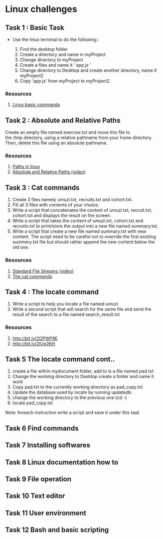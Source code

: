 # Linux challenges 

## Task 1 : Basic Task

- Use the linux terminal to do the following :

	1. Find the desktop folder
	2. Create a directory and name in myProject 
	3. Change directory to myProject
	4. Create a files and name  it  ‘ app.js ’
	5. Change directory to Desktop and create another directory, name it myProject2
	6. Copy ‘app.js’ from myProject to myProject2
  
### Resources

1. [Linux basic commands](https://www.makeuseof.com/tag/an-a-z-of-linux-40-essential-commands-you-should-know/)

## Task 2 : Absolute and Relative Paths 

Create an empty file named exercise.txt and move this file to the /tmp directory, using a relative pathname from your home directory. Then, delete this file using an absolute pathname.

### Resources

1. [Paths in linux](http://www.linfo.org/path.html) 
2. [Absolute and Relative Paths (video)](https://www.youtube.com/watch?v=ephId3mYu9o)


## Task 3 : Cat commands

1. Create 3 files namely umuzi.txt, recruits.txt and cohort.txt. 
2. Fill all 3 files with contents of your choice.
3. Write a script that concatenates the content of umuzi.txt, recruit.txt, cohort.txt and displays the result on the screen.
4. Write a script that takes the content of umuzi.txt, cohort.txt and recruits.txt to print/store the output into a new file named summary.txt.
5. Write a script that create a new file named summary.txt with new content. The script need to be careful not to override the first existing summary.txt file but should rather append the new content below the old one.

### Resources

1. [Standard File Streams (video)](https://www.youtube.com/watch?v=shFMEJJ_fpU)
2. [The cat commands](http://www.linfo.org/cat.html)

## Task 4 : The locate command

1. Write a script to help you locate a file named umuzi
2. Write a second script that will search for the same file and send the result of the search to a file named search_result.txt

### Resources 

1.  http://bit.ly/2GPWP9E
2. http://bit.ly/2IUg2KH


## Task 5 The locate command cont..

1. create a file within mydocument folder, add to is a file named pad.txt
2. Change the working directory to Desktop create a folder and name it work
3. Copy  pad.txt to the currently working directory as pad_copy.txt
4. Update the database used by locate by running updatedb.
5. change the working directory to the previous one (cd -)
6. locate pad_copy.txt

Note: foreach instruction write a script and save it under this task

## Task 6 Find commands
## Task 7 Installing softwares
## Task 8 Linux documentation how to
## Task 9 File operation
## Task 10 Text editor
## Task 11 User environment
## Task 12 Bash and basic scripting

